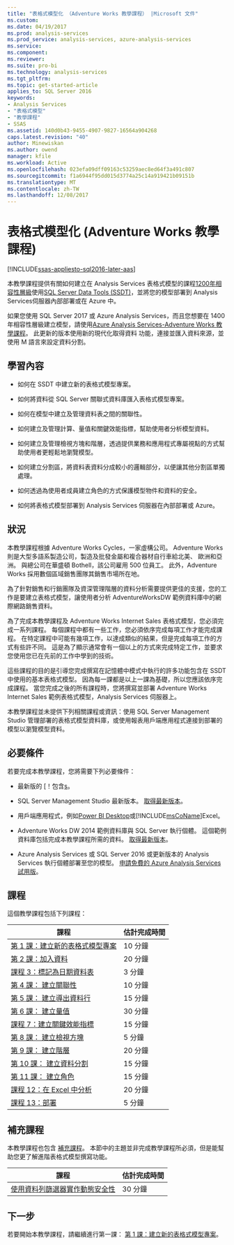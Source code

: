 ```yaml
---
title: "表格式模型化 （Adventure Works 教學課程） |Microsoft 文件"
ms.custom: 
ms.date: 04/19/2017
ms.prod: analysis-services
ms.prod_service: analysis-services, azure-analysis-services
ms.service: 
ms.component: 
ms.reviewer: 
ms.suite: pro-bi
ms.technology: analysis-services
ms.tgt_pltfrm: 
ms.topic: get-started-article
applies_to: SQL Server 2016
keywords:
- Analysis Services
- "表格式模型"
- "教學課程"
- SSAS
ms.assetid: 140d0b43-9455-4907-9827-16564a904268
caps.latest.revision: "40"
author: Minewiskan
ms.author: owend
manager: kfile
ms.workload: Active
ms.openlocfilehash: 023efa09dff09163c53259aec8ed64f3a491c807
ms.sourcegitcommit: f1a6944f95dd015d3774a25c14a919421b09151b
ms.translationtype: MT
ms.contentlocale: zh-TW
ms.lasthandoff: 12/08/2017
---
```

# <a name="tabular-modeling-adventure-works-tutorial"></a>表格式模型化 (Adventure Works 教學課程)
[!INCLUDE[ssas-appliesto-sql2016-later-aas](../includes/ssas-appliesto-sql2016-later-aas.md)]

本教學課程提供有關如何建立在 Analysis Services 表格式模型的課程[1200年相容性層級](../analysis-services/tabular-models/compatibility-level-for-tabular-models-in-analysis-services.md)使用[SQL Server Data Tools (SSDT)](https://docs.microsoft.com/sql/ssdt/download-sql-server-data-tools-ssdt)，並將您的模型部署到 Analysis Services伺服器內部部署或在 Azure 中。  
 
如果您使用 SQL Server 2017 或 Azure Analysis Services，而且您想要在 1400年相容性層級建立模型，請使用[Azure Analysis Services-Adventure Works 教學課程](https://review.docs.microsoft.com/azure/analysis-services/tutorials/aas-adventure-works-tutorial?branch=master)。 此更新的版本使用新的現代化取得資料 功能，連接並匯入資料來源，並使用 M 語言來設定資料分割。
 
  
## <a name="what-youll-learn"></a>學習內容   
  
-   如何在 SSDT 中建立新的表格式模型專案。
  
-   如何將資料從 SQL Server 關聯式資料庫匯入表格式模型專案。  
  
-   如何在模型中建立及管理資料表之間的關聯性。  
  
-   如何建立及管理計算、量值和關鍵效能指標，幫助使用者分析模型資料。  
  
-   如何建立及管理檢視方塊和階層，透過提供業務和應用程式專屬視點的方式幫助使用者更輕鬆地瀏覽模型。  
  
-   如何建立分割區，將資料表資料分成較小的邏輯部分，以便讓其他分割區單獨處理。  
  
-   如何透過為使用者成員建立角色的方式保護模型物件和資料的安全。  
  
-   如何將表格式模型部署到 Analysis Services 伺服器在內部部署或 Azure。  
  
## <a name="scenario"></a>狀況  
本教學課程根據 Adventure Works Cycles，一家虛構公司。 Adventure Works 則是大型多語系製造公司，製造及批發金屬和複合器材自行車給北美、 歐洲和亞洲。 與總公司在華盛頓 Bothell，該公司雇用 500 位員工。 此外，Adventure Works 採用數個區域銷售團隊其銷售市場所在地。  
  
為了針對銷售和行銷團隊及資深管理階層的資料分析需要提供更佳的支援，您的工作是要建立表格式模型，讓使用者分析 AdventureWorksDW 範例資料庫中的網際網路銷售資料。  
  
為了完成本教學課程及 Adventure Works Internet Sales 表格式模型，您必須完成一系列課程。 每個課程中都有一些工作，您必須依序完成每項工作才能完成課程。 在特定課程中可能有幾項工作，以達成類似的結果，但是完成每項工作的方式有些許不同。 這是為了顯示通常會有一個以上的方式來完成特定工作，並要求您使用您已在先前的工作中學到的技術。  
  
這些課程的目的是引導您完成撰寫在記憶體中模式中執行的許多功能包含在 SSDT 中使用的基本表格式模型。 因為每一課都是以上一課為基礎，所以您應該依序完成課程。 當您完成之後的所有課程時，您將撰寫並部署 Adventure Works Internet Sales 範例表格式模型，Analysis Services 伺服器上。  
  
本教學課程並未提供下列相關課程或資訊：使用 SQL Server Management Studio 管理部署的表格式模型資料庫，或使用報表用戶端應用程式連接到部署的模型以瀏覽模型資料。  
  
## <a name="prerequisites"></a>必要條件  
若要完成本教學課程，您將需要下列必要條件：  
  
-   最新版的 [！包含[s](../ssdt/download-sql-server-data-tools-ssdt.md)。

-   SQL Server Management Studio 最新版本。 [取得最新版本](https://docs.microsoft.com/sql/ssms/download-sql-server-management-studio-ssms)。 
  
-   用戶端應用程式，例如[Power BI Desktop](https://powerbi.microsoft.com/desktop/)或[!INCLUDE[msCoName](../includes/msconame-md.md)]Excel。    
  
-   Adventure Works DW 2014 範例資料庫與 SQL Server 執行個體。 這個範例資料庫包括完成本教學課程所需的資料。 [取得最新版本](http://go.microsoft.com/fwlink/?LinkID=335807)。  
  

-   Azure Analysis Services 或 SQL Server 2016 或更新版本的 Analysis Services 執行個體部署至您的模型。 [申請免費的 Azure Analysis Services 試用版](https://azure.microsoft.com/services/analysis-services/)。
  
## <a name="lessons"></a>課程  
這個教學課程包括下列課程：  
  
|課程|估計完成時間|  
|----------|------------------------------|  
|[第 1 課：建立新的表格式模型專案](../analysis-services/lesson-1-create-a-new-tabular-model-project.md)|10 分鐘|  
|[第 2 課：加入資料](../analysis-services/lesson-2-add-data.md)|20 分鐘|  
|[課程 3：標記為日期資料表](../analysis-services/lesson-3-mark-as-date-table.md)|3 分鐘|  
|[第 4 課： 建立關聯性](../analysis-services/lesson-4-create-relationships.md)|10 分鐘|  
|[第 5 課： 建立導出資料行](../analysis-services/lesson-5-create-calculated-columns.md)|15 分鐘|
|[第 6 課： 建立量值](../analysis-services/lesson-6-create-measures.md)|30 分鐘|  
|[課程 7：建立關鍵效能指標](../analysis-services/lesson-7-create-key-performance-indicators.md)|15 分鐘|  
|[第 8 課： 建立檢視方塊](../analysis-services/lesson-8-create-perspectives.md)|5 分鐘|  
|[第 9 課： 建立階層](../analysis-services/lesson-9-create-hierarchies.md)|20 分鐘|  
|[第 10 課： 建立資料分割](../analysis-services/lesson-10-create-partitions.md)|15 分鐘|  
|[第 11 課： 建立角色](../analysis-services/lesson-11-create-roles.md)|15 分鐘|  
|[課程 12：在 Excel 中分析](../analysis-services/lesson-12-analyze-in-excel.md)|20 分鐘| 
|[課程 13：部署](../analysis-services/lesson-13-deploy.md)|5 分鐘|  
  
## <a name="supplemental-lessons"></a>補充課程  
本教學課程也包含 [補充課程](http://msdn.microsoft.com/library/2018456f-b4a6-496c-89fb-043c62d8b82e)。 本節中的主題並非完成教學課程所必須，但是能幫助您更了解進階表格式模型撰寫功能。  
  
|課程|估計完成時間|  
|----------|------------------------------|  
|[使用資料列篩選器實作動態安全性](../analysis-services/supplemental-lesson-implement-dynamic-security-by-using-row-filters.md)|30 分鐘|  

  
## <a name="next-step"></a>下一步  
若要開始本教學課程，請繼續進行第一課： [第 1 課：建立新的表格式模型專案](../analysis-services/lesson-1-create-a-new-tabular-model-project.md)。  
  
  
  

